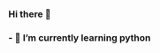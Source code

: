### Hi there 👋
### - 🌱 I’m currently learning python
<!--
**enyuh/enyuh** is a ✨ _special_ ✨ repository because its `README.md` (this file) appears on your GitHub profile.

[![enyu's GitHub stats](https://github-readme-stats.vercel.app/api?username=enyuh&show_icons=true&theme=radical)](https://github.com/anuraghazra/github-readme-stats)
[![Top Langs](https://github-readme-stats.vercel.app/api/top-langs/?username=enyu&layout=compact)](https://github.com/anuraghazra/github-readme-stats)
Here are some ideas to get you started:

- 🔭 I’m currently working on ...
- 🌱 I’m currently learning ...
- 👯 I’m looking to collaborate on ...
- 🤔 I’m looking for help with ...
- 💬 Ask me about ...
- 📫 How to reach me: ...
- 😄 Pronouns: ...
- ⚡ Fun fact: ...
-->
